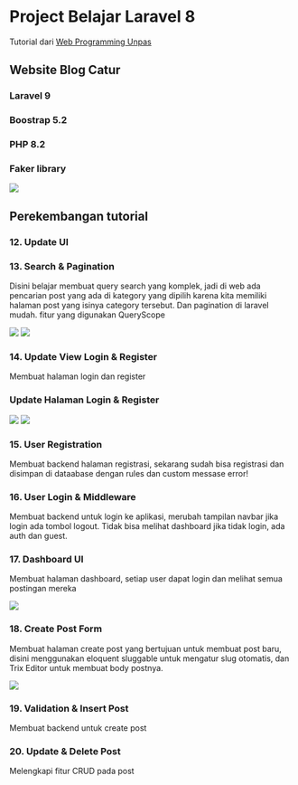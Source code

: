 # Project Belajar Laravel 8

Tutorial dari <a href="https://youtube.com/playlist?list=PLFIM0718LjIWiihbBIq-SWPU6b6x21Q_2">Web Programming Unpas</a>

## Website Blog Catur

### Laravel 9

### Boostrap 5.2

### PHP 8.2

### Faker library

<img src="https://github.com/lolimilkita/coba-laravel/blob/master/img_readme/hal_blog.png">

## Perekembangan tutorial

### 12. Update UI

### 13. Search & Pagination

Disini belajar membuat query search yang komplek, jadi di web ada pencarian post yang ada di kategory yang dipilih karena kita memiliki halaman post yang isinya category tersebut. Dan pagination di laravel mudah. fitur yang digunakan QueryScope

<img src="https://github.com/lolimilkita/coba-laravel/blob/master/img_readme/dua_1.png">
<img src="https://github.com/lolimilkita/coba-laravel/blob/master/img_readme/dua_2.png">

### 14. Update View Login & Register

Membuat halaman login dan register

### Update Halaman Login & Register

<img src="https://github.com/lolimilkita/coba-laravel/blob/master/img_readme/tiga_login.png">

<img src="https://github.com/lolimilkita/coba-laravel/blob/master/img_readme/tiga_register.png">

### 15. User Registration

Membuat backend halaman registrasi, sekarang sudah bisa registrasi dan disimpan di dataabase dengan rules dan custom messase error!

### 16. User Login & Middleware

Membuat backend untuk login ke aplikasi, merubah tampilan navbar jika login ada tombol logout. Tidak bisa melihat dashboard jika tidak login, ada auth dan guest.

### 17. Dashboard UI

Membuat halaman dashboard, setiap user dapat login dan melihat semua postingan mereka

<img src="https://github.com/lolimilkita/coba-laravel/blob/master/img_readme/empat.png">

### 18. Create Post Form

Membuat halaman create post yang bertujuan untuk membuat post baru, disini menggunakan eloquent sluggable untuk mengatur slug otomatis, dan Trix Editor untuk membuat body postnya.

<img src="https://github.com/lolimilkita/coba-laravel/blob/master/img_readme/lima.png">

### 19. Validation & Insert Post

Membuat backend untuk create post

### 20. Update & Delete Post

Melengkapi fitur CRUD pada post
